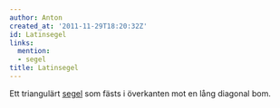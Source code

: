 ```yaml
---
author: Anton
created_at: '2011-11-29T18:20:32Z'
id: Latinsegel
links:
  mention:
  - segel
title: Latinsegel
---
```


Ett triangulärt [segel] som fästs i överkanten mot en lång diagonal bom.

  [segel]: segel

